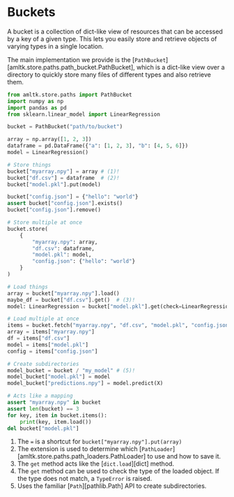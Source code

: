# Buckets
A bucket is a collection of dict-like view of resources that can be accessed by a key
of a given type. This lets you easily store and retrieve objects of varying
types in a single location.

The main implementation we provide is the
[`PathBucket`][amltk.store.paths.path_bucket.PathBucket], which is a dict-like
view over a directory to quickly store many files of different types and also
retrieve them.

```python
from amltk.store.paths import PathBucket
import numpy as np
import pandas as pd
from sklearn.linear_model import LinearRegression

bucket = PathBucket("path/to/bucket")

array = np.array([1, 2, 3])
dataframe = pd.DataFrame({"a": [1, 2, 3], "b": [4, 5, 6]})
model = LinearRegression()

# Store things
bucket["myarray.npy"] = array # (1)!
bucket["df.csv"] = dataframe  # (2)!
bucket["model.pkl"].put(model)

bucket["config.json"] = {"hello": "world"}
assert bucket["config.json"].exists()
bucket["config.json"].remove()

# Store multiple at once
bucket.store(
    {
        "myarray.npy": array,
        "df.csv": dataframe,
        "model.pkl": model,
        "config.json": {"hello": "world"}
    }
)

# Load things
array = bucket["myarray.npy"].load()
maybe_df = bucket["df.csv"].get()  # (3)!
model: LinearRegression = bucket["model.pkl"].get(check=LinearRegression)  # (4)!

# Load multiple at once
items = bucket.fetch("myarray.npy", "df.csv", "model.pkl", "config.json")
array = items["myarray.npy"]
df = items["df.csv"]
model = items["model.pkl"]
config = items["config.json"]

# Create subdirectories
model_bucket = bucket / "my_model" # (5)!
model_bucket["model.pkl"] = model
model_bucket["predictions.npy"] = model.predict(X)

# Acts like a mapping
assert "myarray.npy" in bucket
assert len(bucket) == 3
for key, item in bucket.items():
    print(key, item.load())
del bucket["model.pkl"]
```

1. The `=` is a shortcut for `bucket["myarray.npy"].put(array)`
2. The extension is used to determine which
    [`PathLoader`][amltk.store.paths.path_loaders.PathLoader] to use
    and how to save it.
3. The `get` method acts like the [`dict.load`][dict] method.
4. The `get` method can be used to check the type of the loaded object.
    If the type does not match, a `TypeError` is raised.
5. Uses the familiar [`Path`][pathlib.Path] API to create subdirectories.
